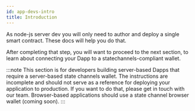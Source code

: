 ```yaml
---
id: app-devs-intro
title: Introduction
---
```


As node-js server dev you will only need to author and deploy a single smart contract. These docs will help you do that.

After completing that step, you will want to proceed to the next section, to learn about connecting your Dapp to a statechannels-compliant wallet.

:::note
This section is for developers building server-based Dapps that require a server-based state channels wallet. The instructions are incomplete and should not serve as a reference for deploying your application to production. If you want to do that, please get in touch with our team.
Browser-based applications should use a state channel browser wallet (coming soon).
:::
